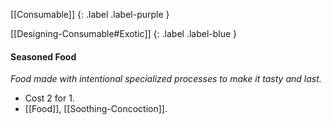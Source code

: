 [[Consumable]]
{: .label .label-purple }

[[Designing-Consumable#Exotic]]
{: .label .label-blue }

#### Seasoned Food
*Food made with intentional specialized processes to make it tasty and last.*

* Cost 2 for 1.
* [[Food]], [[Soothing-Concoction]].